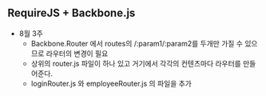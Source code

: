 ## RequireJS + Backbone.js ##

* 8월 3주
  * Backbone.Router 에서 routes의 /:param1/:param2를 두개만 가질 수 있으므로 라우터의 변경이 필요  
  * 상위의 router.js 파일이 하나 있고 거기에서 각각의 컨텐츠마다 라우터를 만들어준다.   
  * loginRouter.js 와 employeeRouter.js 의 파일을 추가 


